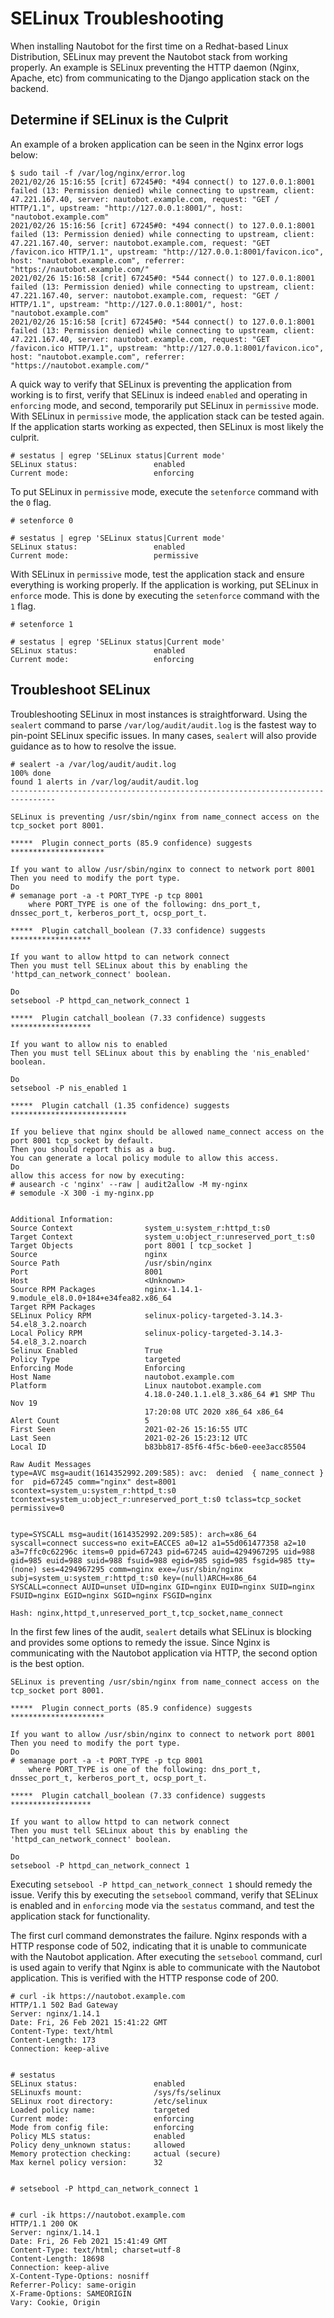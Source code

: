 # SELinux Troubleshooting

When installing Nautobot for the first time on a Redhat-based Linux Distribution, SELinux may prevent the Nautobot stack from working properly. An example is SELinux preventing the HTTP daemon (Nginx, Apache, etc) from communicating to the Django application stack on the backend.

## Determine if SELinux is the Culprit

An example of a broken application can be seen in the Nginx error logs below:

```no-highlight
$ sudo tail -f /var/log/nginx/error.log
2021/02/26 15:16:55 [crit] 67245#0: *494 connect() to 127.0.0.1:8001 failed (13: Permission denied) while connecting to upstream, client: 47.221.167.40, server: nautobot.example.com, request: "GET / HTTP/1.1", upstream: "http://127.0.0.1:8001/", host: "nautobot.example.com"
2021/02/26 15:16:56 [crit] 67245#0: *494 connect() to 127.0.0.1:8001 failed (13: Permission denied) while connecting to upstream, client: 47.221.167.40, server: nautobot.example.com, request: "GET /favicon.ico HTTP/1.1", upstream: "http://127.0.0.1:8001/favicon.ico", host: "nautobot.example.com", referrer: "https://nautobot.example.com/"
2021/02/26 15:16:58 [crit] 67245#0: *544 connect() to 127.0.0.1:8001 failed (13: Permission denied) while connecting to upstream, client: 47.221.167.40, server: nautobot.example.com, request: "GET / HTTP/1.1", upstream: "http://127.0.0.1:8001/", host: "nautobot.example.com"
2021/02/26 15:16:58 [crit] 67245#0: *544 connect() to 127.0.0.1:8001 failed (13: Permission denied) while connecting to upstream, client: 47.221.167.40, server: nautobot.example.com, request: "GET /favicon.ico HTTP/1.1", upstream: "http://127.0.0.1:8001/favicon.ico", host: "nautobot.example.com", referrer: "https://nautobot.example.com/"
```

A quick way to verify that SELinux is preventing the application from working is to first, verify that SELinux is indeed `enabled` and operating in `enforcing` mode, and second, temporarily put SELinux in `permissive` mode. With SELinux in `permissive` mode, the application stack can be tested again. If the application starts working as expected, then SELinux is most likely the culprit.

```no-highlight
# sestatus | egrep 'SELinux status|Current mode'
SELinux status:                 enabled
Current mode:                   enforcing
```

To put SELinux in `permissive` mode, execute the `setenforce` command with the `0` flag.

```no-highlight
# setenforce 0

# sestatus | egrep 'SELinux status|Current mode'
SELinux status:                 enabled
Current mode:                   permissive
```

With SELinux in `permissive` mode, test the application stack and ensure everything is working properly. If the application is working, put SELinux in `enforce` mode. This is done by executing the `setenforce` command with the `1` flag.

```no-highlight
# setenforce 1

# sestatus | egrep 'SELinux status|Current mode'
SELinux status:                 enabled
Current mode:                   enforcing
```
## Troubleshoot SELinux

Troubleshooting SELinux in most instances is straightforward. Using the `sealert` command to parse `/var/log/audit/audit.log` is the fastest way to pin-point SELinux specific issues. In many cases, `sealert` will also provide guidance as to how to resolve the issue.

```no-highlight
# sealert -a /var/log/audit/audit.log
100% done
found 1 alerts in /var/log/audit/audit.log
--------------------------------------------------------------------------------

SELinux is preventing /usr/sbin/nginx from name_connect access on the tcp_socket port 8001.

*****  Plugin connect_ports (85.9 confidence) suggests   *********************

If you want to allow /usr/sbin/nginx to connect to network port 8001
Then you need to modify the port type.
Do
# semanage port -a -t PORT_TYPE -p tcp 8001
    where PORT_TYPE is one of the following: dns_port_t, dnssec_port_t, kerberos_port_t, ocsp_port_t.

*****  Plugin catchall_boolean (7.33 confidence) suggests   ******************

If you want to allow httpd to can network connect
Then you must tell SELinux about this by enabling the 'httpd_can_network_connect' boolean.

Do
setsebool -P httpd_can_network_connect 1

*****  Plugin catchall_boolean (7.33 confidence) suggests   ******************

If you want to allow nis to enabled
Then you must tell SELinux about this by enabling the 'nis_enabled' boolean.

Do
setsebool -P nis_enabled 1

*****  Plugin catchall (1.35 confidence) suggests   **************************

If you believe that nginx should be allowed name_connect access on the port 8001 tcp_socket by default.
Then you should report this as a bug.
You can generate a local policy module to allow this access.
Do
allow this access for now by executing:
# ausearch -c 'nginx' --raw | audit2allow -M my-nginx
# semodule -X 300 -i my-nginx.pp


Additional Information:
Source Context                system_u:system_r:httpd_t:s0
Target Context                system_u:object_r:unreserved_port_t:s0
Target Objects                port 8001 [ tcp_socket ]
Source                        nginx
Source Path                   /usr/sbin/nginx
Port                          8001
Host                          <Unknown>
Source RPM Packages           nginx-1.14.1-9.module_el8.0.0+184+e34fea82.x86_64
Target RPM Packages
SELinux Policy RPM            selinux-policy-targeted-3.14.3-54.el8_3.2.noarch
Local Policy RPM              selinux-policy-targeted-3.14.3-54.el8_3.2.noarch
Selinux Enabled               True
Policy Type                   targeted
Enforcing Mode                Enforcing
Host Name                     nautobot.example.com
Platform                      Linux nautobot.example.com
                              4.18.0-240.1.1.el8_3.x86_64 #1 SMP Thu Nov 19
                              17:20:08 UTC 2020 x86_64 x86_64
Alert Count                   5
First Seen                    2021-02-26 15:16:55 UTC
Last Seen                     2021-02-26 15:23:12 UTC
Local ID                      b83bb817-85f6-4f5c-b6e0-eee3acc85504

Raw Audit Messages
type=AVC msg=audit(1614352992.209:585): avc:  denied  { name_connect } for  pid=67245 comm="nginx" dest=8001 scontext=system_u:system_r:httpd_t:s0 tcontext=system_u:object_r:unreserved_port_t:s0 tclass=tcp_socket permissive=0


type=SYSCALL msg=audit(1614352992.209:585): arch=x86_64 syscall=connect success=no exit=EACCES a0=12 a1=55d061477358 a2=10 a3=7ffc0c62296c items=0 ppid=67243 pid=67245 auid=4294967295 uid=988 gid=985 euid=988 suid=988 fsuid=988 egid=985 sgid=985 fsgid=985 tty=(none) ses=4294967295 comm=nginx exe=/usr/sbin/nginx subj=system_u:system_r:httpd_t:s0 key=(null)ARCH=x86_64 SYSCALL=connect AUID=unset UID=nginx GID=nginx EUID=nginx SUID=nginx FSUID=nginx EGID=nginx SGID=nginx FSGID=nginx

Hash: nginx,httpd_t,unreserved_port_t,tcp_socket,name_connect
```

In the first few lines of the audit, `sealert` details what SELinux is blocking and provides some options to remedy the issue.
Since Nginx is communicating with the Nautobot application via HTTP, the second option is the best option.

```no-highlight
SELinux is preventing /usr/sbin/nginx from name_connect access on the tcp_socket port 8001.

*****  Plugin connect_ports (85.9 confidence) suggests   *********************

If you want to allow /usr/sbin/nginx to connect to network port 8001
Then you need to modify the port type.
Do
# semanage port -a -t PORT_TYPE -p tcp 8001
    where PORT_TYPE is one of the following: dns_port_t, dnssec_port_t, kerberos_port_t, ocsp_port_t.

*****  Plugin catchall_boolean (7.33 confidence) suggests   ******************

If you want to allow httpd to can network connect
Then you must tell SELinux about this by enabling the 'httpd_can_network_connect' boolean.

Do
setsebool -P httpd_can_network_connect 1
```

Executing `setsebool -P httpd_can_network_connect 1` should remedy the issue. Verify this by executing the `setsebool` command, verify that SELinux is enabled and in `enforcing` mode via the `sestatus` command, and test the application stack for functionality.

The first curl command demonstrates the failure. Nginx responds with a HTTP response code of 502, indicating that it is unable to communicate with the Nautobot application. After executing the `setsebool` command, curl is used again to verify that Nginx is able to communicate with the Nautobot application. This is verified with the HTTP response code of 200.

```no-highlight
# curl -ik https://nautobot.example.com
HTTP/1.1 502 Bad Gateway
Server: nginx/1.14.1
Date: Fri, 26 Feb 2021 15:41:22 GMT
Content-Type: text/html
Content-Length: 173
Connection: keep-alive


# sestatus
SELinux status:                 enabled
SELinuxfs mount:                /sys/fs/selinux
SELinux root directory:         /etc/selinux
Loaded policy name:             targeted
Current mode:                   enforcing
Mode from config file:          enforcing
Policy MLS status:              enabled
Policy deny_unknown status:     allowed
Memory protection checking:     actual (secure)
Max kernel policy version:      32


# setsebool -P httpd_can_network_connect 1


# curl -ik https://nautobot.example.com
HTTP/1.1 200 OK
Server: nginx/1.14.1
Date: Fri, 26 Feb 2021 15:41:49 GMT
Content-Type: text/html; charset=utf-8
Content-Length: 18698
Connection: keep-alive
X-Content-Type-Options: nosniff
Referrer-Policy: same-origin
X-Frame-Options: SAMEORIGIN
Vary: Cookie, Origin
```
